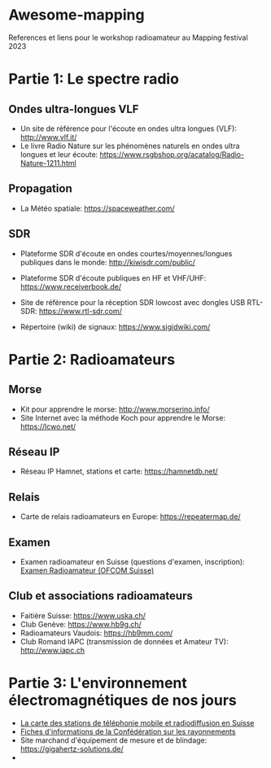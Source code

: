 # Awesome-mapping
References et liens pour le workshop radioamateur au Mapping festival 2023

# Partie 1: Le spectre radio
## Ondes ultra-longues VLF
* Un site de référence pour l'écoute en ondes ultra longues (VLF): http://www.vlf.it/
* Le livre Radio Nature sur les phénomènes naturels en ondes ultra longues et leur écoute: https://www.rsgbshop.org/acatalog/Radio-Nature-1211.html

## Propagation
* La Météo spatiale: https://spaceweather.com/ 

## SDR
* Plateforme SDR d'écoute en ondes courtes/moyennes/longues publiques dans le monde: http://kiwisdr.com/public/
* Plateforme SDR d'écoute publiques en HF et VHF/UHF: https://www.receiverbook.de/ 


* Site de référence pour la réception SDR lowcost avec dongles USB RTL-SDR: https://www.rtl-sdr.com/
* Répertoire (wiki) de signaux: https://www.sigidwiki.com/

# Partie 2: Radioamateurs

## Morse
* Kit pour apprendre le morse: http://www.morserino.info/
* Site Internet avec la méthode Koch pour apprendre le Morse: https://lcwo.net/ 

## Réseau IP
* Réseau IP Hamnet, stations et carte: https://hamnetdb.net/ 

## Relais
* Carte de relais radioamateurs en Europe: https://repeatermap.de/

## Examen
* Examen radioamateur en Suisse (questions d'examen, inscription): [Examen Radioamateur (OFCOM Suisse)](https://www.bakom.admin.ch/bakom/fr/page-daccueil/frequences-et-antennes/examens-de-radiocommunication/examens-de-radioamateur.html)

## Club et associations radioamateurs
* Faitière Suisse: https://www.uska.ch/
* Club Genève: https://www.hb9g.ch/
* Radioamateurs Vaudois: https://hb9mm.com/ 
* Club Romand IAPC (transmission de données et Amateur TV): http://www.iapc.ch

# Partie 3: L'environnement électromagnétiques de nos jours

* [La carte des stations de téléphonie mobile et radiodiffusion en Suisse](https://map.geo.admin.ch/?topic=funksender&lang=fr&bgLayer=ch.swisstopo.pixelkarte-farbe&layers=ch.bakom.mobil-antennenstandorte-5g,ch.bakom.radio-fernsehsender,ch.bakom.mobil-antennenstandorte-gsm,ch.bakom.mobil-antennenstandorte-umts,ch.bakom.mobil-antennenstandorte-lte&catalogNodes=403,408)
* [Fiches d'informations de la Confédération sur les rayonnements](https://www.bag.admin.ch/bag/fr/home/gesund-leben/umwelt-und-gesundheit/strahlung-radioaktivitaet-schall/elektromagnetische-felder-emf-uv-laser-licht/emf.html)
*  Site marchand d'équipement de mesure et de blindage: https://gigahertz-solutions.de/ 
*  
